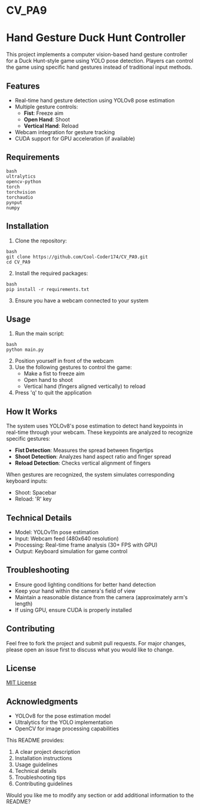 # CV_PA9

# Hand Gesture Duck Hunt Controller

This project implements a computer vision-based hand gesture controller for a Duck Hunt-style game using YOLO pose detection. Players can control the game using specific hand gestures instead of traditional input methods.

## Features

- Real-time hand gesture detection using YOLOv8 pose estimation
- Multiple gesture controls:
  - **Fist**: Freeze aim
  - **Open Hand**: Shoot
  - **Vertical Hand**: Reload
- Webcam integration for gesture tracking
- CUDA support for GPU acceleration (if available)

## Requirements
```
bash
ultralytics
opencv-python
torch
torchvision
torchaudio
pynput
numpy
```
## Installation

1. Clone the repository:
```
bash
git clone https://github.com/Cool-Coder174/CV_PA9.git
cd CV_PA9
```
2. Install the required packages:
```
bash
pip install -r requirements.txt
```
3. Ensure you have a webcam connected to your system

## Usage

1. Run the main script:
```
bash
python main.py
```
2. Position yourself in front of the webcam
3. Use the following gestures to control the game:
   - Make a fist to freeze aim
   - Open hand to shoot
   - Vertical hand (fingers aligned vertically) to reload
4. Press 'q' to quit the application

## How It Works

The system uses YOLOv8's pose estimation to detect hand keypoints in real-time through your webcam. These keypoints are analyzed to recognize specific gestures:

- **Fist Detection**: Measures the spread between fingertips
- **Shoot Detection**: Analyzes hand aspect ratio and finger spread
- **Reload Detection**: Checks vertical alignment of fingers

When gestures are recognized, the system simulates corresponding keyboard inputs:
- Shoot: Spacebar
- Reload: 'R' key

## Technical Details

- Model: YOLOv11n pose estimation
- Input: Webcam feed (480x640 resolution)
- Processing: Real-time frame analysis (30+ FPS with GPU)
- Output: Keyboard simulation for game control

## Troubleshooting

- Ensure good lighting conditions for better hand detection
- Keep your hand within the camera's field of view
- Maintain a reasonable distance from the camera (approximately arm's length)
- If using GPU, ensure CUDA is properly installed

## Contributing

Feel free to fork the project and submit pull requests. For major changes, please open an issue first to discuss what you would like to change.

## License

[MIT License](LICENSE)

## Acknowledgments

- YOLOv8 for the pose estimation model
- Ultralytics for the YOLO implementation
- OpenCV for image processing capabilities


This README provides:
1. A clear project description
2. Installation instructions
3. Usage guidelines
4. Technical details
5. Troubleshooting tips
6. Contributing guidelines

Would you like me to modify any section or add additional information to the README?

